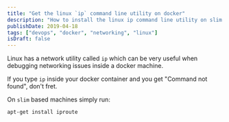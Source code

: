 ```yaml
---
title: "Get the linux `ip` command line utility on docker"
description: "How to install the linux ip command line utility on slim Docker containers for network debugging."
publishDate: 2019-04-18
tags: ["devops", "docker", "networking", "linux"]
isDraft: false
---
```


Linux has a network utility called `ip` which can be very useful when debugging networking issues inside a docker machine.

If you type `ip` inside your docker container and you get "Command not found", don't fret.

On `slim` based machines simply run:

```
apt-get install iproute
```